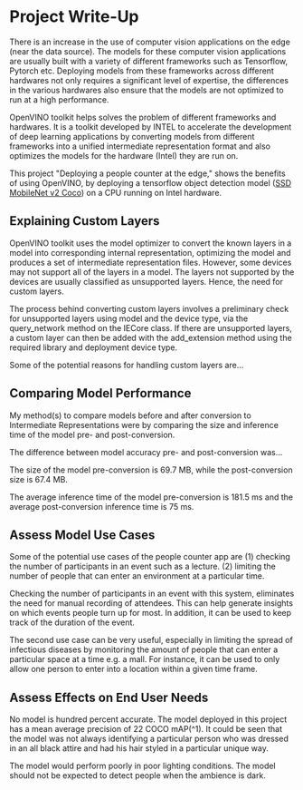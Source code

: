 # Project Write-Up

There is an increase in the use of computer vision applications on the edge (near the data source). The models for these computer vision applications are usually built with a variety of different frameworks such as Tensorflow, Pytorch etc. Deploying models from these frameworks across different hardwares not only requires a significant level of expertise, the differences in the various hardwares also ensure that the models are not optimized to run at a high performance. 

OpenVINO toolkit helps solves the problem of different frameworks and hardwares. It is a toolkit developed by INTEL to accelerate the development of deep learning applications by converting models from different frameworks into a unified intermediate representation format and also optimizes the models for the hardware (Intel) they are run on.

This project "Deploying a people counter at the edge," shows the benefits of using OpenVINO, by deploying a tensorflow object detection model ([SSD MobileNet v2 Coco](http://download.tensorflow.org/models/object_detection/ssd_mobilenet_v2_coco_2018_03_29.tar.gz)) on a CPU running on Intel hardware.   

## Explaining Custom Layers
OpenVINO toolkit uses the model optimizer to convert the known layers in a model into corresponding internal representation, optimizing the model and produces a set of intermediate representation files. However, some devices may not support all of the layers in a model. The layers not supported by the devices are usually classified as unsupported layers. Hence, the need for custom layers.    

The process behind converting custom layers involves a preliminary check for unsupported layers using model and the device type, via the query_network method on the IECore class. If there are unsupported layers, a custom layer can then be added with the add_extension method using the required library and deployment device type. 

Some of the potential reasons for handling custom layers are...

## Comparing Model Performance

My method(s) to compare models before and after conversion to Intermediate Representations
were by comparing the size and inference time of the model pre- and post-conversion. 

The difference between model accuracy pre- and post-conversion was...

The size of the model pre-conversion is 69.7 MB, while the post-conversion size is 67.4 MB.

The average inference time of the model pre-conversion is 181.5 ms and the average post-conversion inference time  is 75 ms.

## Assess Model Use Cases

Some of the potential use cases of the people counter app are (1) checking the number of participants in an event such as a lecture. (2) limiting the number of people that can enter an environment at a particular time.

Checking the number of participants in an event with this system, eliminates the need for manual recording of attendees. This can help generate insights on which events people turn up for most. In addition, it can be used to keep track of the duration of the event. 

The second use case can be very useful, especially in limiting the spread of infectious diseases by monitoring the amount of people that can enter a particular space at a time e.g. a mall. For instance, it can be used to only allow one person to enter into a location within a given time frame.

## Assess Effects on End User Needs

No model is hundred percent accurate. The model deployed in this project has a mean average precision of 22 COCO mAP(^1). It could be seen that the model was not always identifying a particular person who was dressed in an all black attire and had his hair styled in a particular unique way. 

The model would perform poorly in poor lighting conditions. The model should not be expected to detect people when the ambience is dark. 